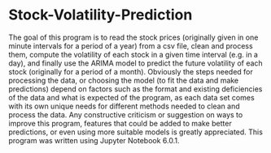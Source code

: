 # Stock-Volatility-Prediction
The goal of this program is to read the stock prices (originally given in one minute intervals for a period of a year) from a csv file, clean and process them, compute the volatility of each stock in a given time interval (e.g. in a day), and finally use the ARIMA model to predict the future volatility of each stock (originally for a period of a month).
Obviously the steps needed for processing the data, or choosing the model (to fit the data and make predictions) depend on factors such as the format and existing deficiencies of the data and what is expected of the program, as each data set comes with its own unique needs for different methods needed to clean and process the data.
Any constructive criticism or suggestion on ways to improve this program, features that could be added to make better predictions, or even using more suitable models is greatly appreciated.
This program was written using Jupyter Notebook 6.0.1.
